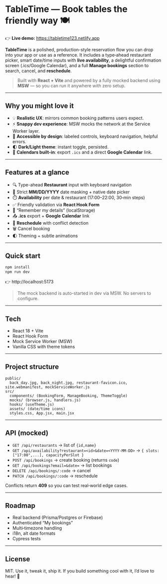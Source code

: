 # TableTime — Book tables the friendly way 🍽️

👉 **Live demo:** https://tabletime123.netlify.app

**TableTime** is a polished, production-style reservation flow you can drop into your app or use as a reference. It includes a type‑ahead restaurant picker, smart date/time inputs with **live availability**, a delightful confirmation screen (.ics/Google Calendar), and a full **Manage bookings** section to search, cancel, and **reschedule**.

> Built with **React + Vite** and powered by a fully mocked backend using **MSW** — so you can run it anywhere with zero setup.

---

## Why you might love it

- 💡 **Realistic UX**: mirrors common booking patterns users expect.
- ⚡ **Snappy dev experience**: MSW mocks the network at the Service Worker layer.
- 🧭 **Accessible by design**: labeled controls, keyboard navigation, helpful errors.
- 🌓 **Dark/Light theme**: instant toggle, persisted.
- 📅 **Calendars built-in**: export `.ics` and a direct **Google Calendar** link.

---

## Features at a glance

- 🔍 Type-ahead **Restaurant** input with keyboard navigation  
- 📆 Strict **MM/DD/YYYY** date masking + native date picker  
- ⏱️ **Availability** per date & restaurant (17:00–22:00, 30‑min steps)  
- ✅ Friendly validation via **React Hook Form**  
- 📝 “Remember my details” (localStorage)  
- 📤 **.ics** export + **Google Calendar** link  
- 🔁 **Reschedule** with conflict detection  
- 🗑️ Cancel booking  
- 🌓 Theming + subtle animations  

---

## Quick start

```bash
npm install
npm run dev
```

👉 http://localhost:5173

> The mock backend is auto-started in dev via MSW. No servers to configure.

---

## Tech

- React 18 + Vite
- React Hook Form
- Mock Service Worker (MSW)
- Vanilla CSS with theme tokens

---

## Project structure

```
public/
  back_day.jpg, back_night.jpg, restaurant-favicon.ico, site.webmanifest, mockServiceWorker.js
src/
  components/ (BookingForm, ManageBooking, ThemeToggle)
  mocks/ (browser.js, handlers.js)
  hooks/ (useTheme.js)
  assets/ (date/time icons)
  styles.css, App.jsx, main.jsx
```

---

## API (mocked)

- `GET /api/restaurants` → list of `{id,name}`  
- `GET /api/availability?restaurant=<id>&date=<YYYY-MM-DD>` → `{ slots: ["17:00",...], capacityPerSlot }`  
- `POST /api/bookings` → create booking (returns `code`)  
- `GET /api/bookings?email=&date=` → list bookings  
- `DELETE /api/bookings/:code` → cancel  
- `PATCH /api/bookings/:code` → reschedule  

Conflicts return **409** so you can test real‑world edge cases.

---

## Roadmap

- Real backend (Prisma/Postgres or Firebase)  
- Authenticated “My bookings”  
- Multi‑timezone handling  
- i18n, alt date formats  
- Cypress tests  

---

## License

MIT. Use it, tweak it, ship it. If you build something cool with it, I’d love to hear! 💌
